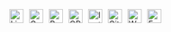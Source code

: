 <!-- LinkedIn -->
<a href="https://www.linkedin.com/in/maryam-nouri-aiin-5b2b00115/" target="_blank">
  <img align="left" alt="LinkedIn" width="25px" style="margin-right:10px;" src="https://upload.wikimedia.org/wikipedia/commons/thumb/c/ca/LinkedIn_logo_initials.png/240px-LinkedIn_logo_initials.png" />
</a>

<!-- Google Scholar -->
<a href="https://scholar.google.com/citations?user=k1I1bOsAAAAJ&hl=en" target="_blank">
  <img align="left" alt="Google Scholar" width="25px" style="margin-right:10px;" src="https://raw.githubusercontent.com/simple-icons/simple-icons/develop/icons/googlescholar.svg" />
</a>

<!-- ResearchGate -->
<a href="https://www.researchgate.net/profile/Maryam-Nouri-Aiin-2?ev=hdr_xprf" target="_blank">
  <img align="left" alt="ResearchGate" width="25px" style="margin-right:10px;" src="https://upload.wikimedia.org/wikipedia/commons/thumb/5/5e/ResearchGate_icon_SVG.svg/32px-ResearchGate_icon_SVG.svg.png" />
</a>

<!-- ORCID -->
<a href="https://orcid.org/0000-0003-4795-7777" target="_blank">
  <img align="left" alt="ORCID" width="25px" style="margin-right:10px;" src="https://upload.wikimedia.org/wikipedia/commons/0/06/ORCID_iD.svg" />
</a>

<!-- Instagram -->
<a href="https://www.instagram.com/uvm_ecopestmgmt/" target="_blank">
  <img align="left" alt="Instagram" width="25px" style="margin-right:10px;" src="https://upload.wikimedia.org/wikipedia/commons/a/a5/Instagram_icon.png" />
</a>

<!-- GitHub -->
<a href="https://github.com/" target="_blank">
  <img align="left" alt="GitHub" width="25px" style="margin-right:10px;" src="https://cdn-icons-png.flaticon.com/512/25/25231.png" />
</a>

<!-- Website -->
<a href="https://www.maryam-nouriaiin.com/" target="_blank">
  <img align="left" alt="Website" width="25px" style="margin-right:10px;" src="https://img.icons8.com/ios-filled/50/000000/internet.png" />
</a>


<!-- Email -->
<a href="mailto:maryam.nouri-aiin@uvm.edu">
  <img align="left" alt="Email" width="25px" style="margin-right:10px;" src="https://upload.wikimedia.org/wikipedia/commons/4/4e/Mail_%28iOS%29.svg" />
</a>
